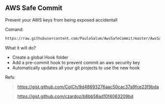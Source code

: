 ## AWS Safe Commit

Prevent your AWS keys from being exposed accidentall

Comand:

```sh
https://raw.githubusercontent.com/PauloSalum/AwsSafeCommit/master/AwsSafe.sh
```

What it will do?

- Create a global Hook folder
- Add a pre-commit hook to prevent commit an aws security key
- Automatically updates all your git projects to use the new hook

Refs:

> https://gist.github.com/ColCh/9d48693276aac50cac37a9fce23f9bda

> https://gist.github.com/czardoz/b8bb58ad10f4063209bd
